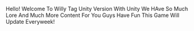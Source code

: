Hello! Welcome To Willy Tag Unity Version With Unity We HAve So Much Lore And Much More Content For You Guys Have Fun This Game Will Update Everyweek!
